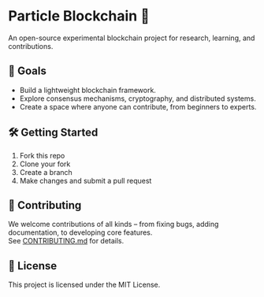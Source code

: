 # Particle Blockchain 🚀

An open-source experimental blockchain project for research, learning, and contributions.

## 🌟 Goals
- Build a lightweight blockchain framework.
- Explore consensus mechanisms, cryptography, and distributed systems.
- Create a space where anyone can contribute, from beginners to experts.

## 🛠️ Getting Started
1. Fork this repo
2. Clone your fork
3. Create a branch
4. Make changes and submit a pull request

## 🤝 Contributing
We welcome contributions of all kinds – from fixing bugs, adding documentation, to developing core features.  
See [CONTRIBUTING.md](CONTRIBUTING.md) for details.

## 📜 License
This project is licensed under the MIT License.
